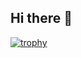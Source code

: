 ## Hi there 👋
[![trophy](https://github-profile-trophy.vercel.app/?username=Nikhil-Mane-372)](https://github.com/ryo-ma/github-profile-trophy)

<!--
**Nikhil-Mane/Nikhil-Mane** is a ✨ _special_ ✨ repository because its `README.md` (this file) appears on your GitHub profile.

Here are some ideas to get you started:

- 🔭 I’m currently working on ...
- 🌱 I’m currently learning ...
- 👯 I’m looking to collaborate on ...
- 🤔 I’m looking for help with ...
- 💬 Ask me about ...
- 📫 How to reach me: ...
- 😄 Pronouns: ...
- ⚡ Fun fact: ...
-->
